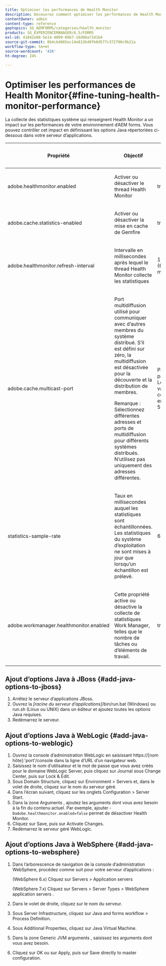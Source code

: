 ```yaml
---
title: Optimiser les performances de Health Monitor
description: Découvrez comment optimiser les performances de Health Monitor. Contrôlez les statistiques système qui affectent les performances de l’environnement de formulaires à l’aide de l’option de paramétrage JAVA.
contentOwner: admin
content-type: reference
geptopics: SG_AEMFORMS/categories/health_monitor
products: SG_EXPERIENCEMANAGER/6.5/FORMS
exl-id: 41042e08-5e14-4809-89b7-16d98a72d1b4
source-git-commit: 8b4cb4065ec14e813b49fb0d577c372790c9b21a
workflow-type: tm+mt
source-wordcount: '426'
ht-degree: 24%

---
```


# Optimiser les performances de Health Monitor{#fine-tuning-health-monitor-performance}

La collecte des statistiques système qui renseignent Health Monitor a un impact sur les performances de votre environnement d’AEM forms. Vous pouvez contrôler cet impact en définissant les options Java répertoriées ci-dessous dans votre serveur d’applications.

<table>
 <thead>
  <tr>
   <th><p>Propriété</p></th>
   <th><p>Objectif</p></th>
   <th><p>Valeur par défaut</p></th>
  </tr>
 </thead>
 <tbody>
  <tr>
   <td><p>adobe.healthmonitor.enabled</p></td>
   <td><p>Activer ou désactiver le thread Health Monitor</p></td>
   <td><p>true</p></td>
  </tr>
  <tr>
   <td><p>adobe.cache.statistics-enabled</p></td>
   <td><p>Activer ou désactiver la mise en cache de Gemfire</p></td>
   <td><p>true</p></td>
  </tr>
  <tr>
   <td><p>adobe.healthmonitor.refresh-interval</p></td>
   <td><p>Intervalle en millisecondes après lequel le thread Health Monitor collecte les statistiques</p></td>
   <td><p>10 minutes (600 000 millisecondes)</p></td>
  </tr>
  <tr>
   <td><p>adobe.cache.multicast-port</p></td>
   <td><p>Port multidiffusion utilisé pour communiquer avec d’autres membres du système distribué. S’il est défini sur zéro, la multidiffusion est désactivée pour la découverte et la distribution de membres. </p><p>Remarque : Sélectionnez différentes adresses et ports de multidiffusion pour différents systèmes distribués. N’utilisez pas uniquement des adresses différentes.</p></td>
   <td><p>Pas de valeur par défaut. Les valeurs valides sont comprises entre 0 et 65 535.</p></td>
  </tr>
  <tr>
   <td><p>statistics-sample-rate</p></td>
   <td><p>Taux en millisecondes auquel les statistiques sont échantillonnées. Les statistiques du système d’exploitation ne sont mises à jour que lorsqu’un échantillon est prélevé.</p></td>
   <td><p>600000</p></td>
  </tr>
  <tr>
   <td><p>adobe.workmanager.healthmonitor.enabled</p></td>
   <td><p>Cette propriété active ou désactive la collecte de statistiques Work Manager, telles que le nombre de tâches ou d’éléments de travail.</p></td>
   <td><p>true</p></td>
  </tr>
 </tbody>
</table>

## Ajout d’options Java à JBoss {#add-java-options-to-jboss}

1. Arrêtez le serveur d’applications JBoss.
1. Ouvrez la *[racine du serveur d’applications]*/bin/run.bat (Windows) ou run.sh (Linux ou UNIX) dans un éditeur et ajoutez toutes les options Java requises.
1. Redémarrez le serveur.

## Ajout d’options Java à WebLogic {#add-java-options-to-weblogic}

1. Ouvrez la console d’administration WebLogic en saisissant https://[nom hôte]:&#39;port&#39;/console dans la ligne d’URL d’un navigateur web.
1. Saisissez le nom d’utilisateur et le mot de passe que vous avez créés pour le domaine WebLogic Server, puis cliquez sur Journal sous Change Center, puis sur Lock &amp; Edit.
1. Sous Domain Structure, cliquez sur Environment > Servers et, dans le volet de droite, cliquez sur le nom du serveur géré.
1. Dans l’écran suivant, cliquez sur les onglets Configuration > Server Start.
1. Dans la zone Arguments , ajoutez les arguments dont vous avez besoin à la fin du contenu actuel. Par exemple, ajouter ‑ `Dadobe.healthmonitor.enabled=false` permet de désactiver Health Monitor.
1. Cliquez sur Save, puis sur Activate Changes.
1. Redémarrez le serveur géré WebLogic.

## Ajout d’options Java à WebSphere {#add-java-options-to-websphere}

1. Dans l’arborescence de navigation de la console d’administration WebSphere, procédez comme suit pour votre serveur d’applications :

   (WebSphere 6.x) Cliquez sur Servers > Application servers

   (WebSphere 7.x) Cliquez sur Servers > Server Types > WebSphere application servers .

1. Dans le volet de droite, cliquez sur le nom du serveur.
1. Sous Server Infrastructure, cliquez sur Java and forms workflow > Process Definition.
1. Sous Additional Properties, cliquez sur Java Virtual Machine.
1. Dans la zone Generic JVM arguments , saisissez les arguments dont vous avez besoin.
1. Cliquez sur OK ou sur Apply, puis sur Save directly to master configuration.

